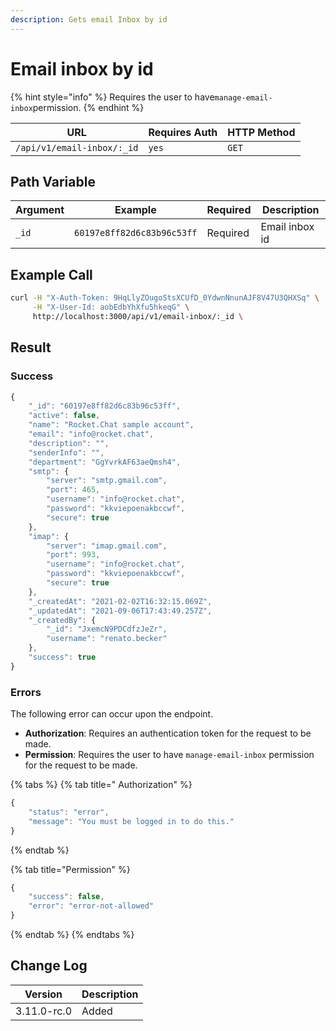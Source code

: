 ```yaml
---
description: Gets email Inbox by id
---
```


# Email inbox by id

{% hint style="info" %}
Requires the user to have`manage-email-inbox`permission.
{% endhint %}

| URL                        | Requires Auth | HTTP Method |
| -------------------------- | ------------- | ----------- |
| `/api/v1/email-inbox/:_id` | `yes`         | `GET`       |

## Path Variable

| Argument | Example                    | Required | Description    |
| -------- | -------------------------- | -------- | -------------- |
| `_id`    | `60197e8ff82d6c83b96c53ff` | Required | Email inbox id |

## Example Call

```bash
curl -H "X-Auth-Token: 9HqLlyZOugoStsXCUfD_0YdwnNnunAJF8V47U3QHXSq" \
     -H "X-User-Id: aobEdbYhXfu5hkeqG" \
     http://localhost:3000/api/v1/email-inbox/:_id \
```

## &#x20;Result

### Success

```javascript
{
    "_id": "60197e8ff82d6c83b96c53ff",
    "active": false,
    "name": "Rocket.Chat sample account",
    "email": "info@rocket.chat",
    "description": "",
    "senderInfo": "",
    "department": "GgYvrkAF63aeQmsh4",
    "smtp": {
        "server": "smtp.gmail.com",
        "port": 465,
        "username": "info@rocket.chat",
        "password": "kkviepoenakbccwf",
        "secure": true
    },
    "imap": {
        "server": "imap.gmail.com",
        "port": 993,
        "username": "info@rocket.chat",
        "password": "kkviepoenakbccwf",
        "secure": true
    },
    "_createdAt": "2021-02-02T16:32:15.069Z",
    "_updatedAt": "2021-09-06T17:43:49.257Z",
    "_createdBy": {
        "_id": "JxemcN9PDCdfzJeZr",
        "username": "renato.becker"
    },
    "success": true
}
```

### Errors

The following error can occur upon the endpoint.

* **Authorization**: Requires an authentication token for the request to be made.
* **Permission**: Requires the user to have `manage-email-inbox` permission for the request to be made.

{% tabs %}
{% tab title=" Authorization" %}
```javascript
{
    "status": "error",
    "message": "You must be logged in to do this."
}
```
{% endtab %}

{% tab title="Permission" %}
```javascript
{
    "success": false,
    "error": "error-not-allowed"
}
```
{% endtab %}
{% endtabs %}

## Change Log

| Version     | Description |
| ----------- | ----------- |
| 3.11.0-rc.0 | Added       |
